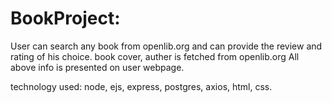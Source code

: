 # BookProject: 
User can search any book from openlib.org and can provide the review and rating of his choice.
book cover, auther is fetched from openlib.org
All above info is presented on user webpage.

technology used: node, ejs, express, postgres, axios, html, css.
